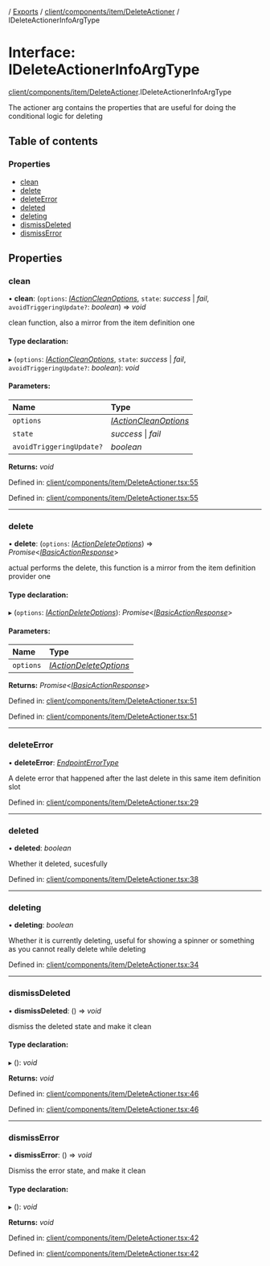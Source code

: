 [](../README.md) / [Exports](../modules.md) / [client/components/item/DeleteActioner](../modules/client_components_item_deleteactioner.md) / IDeleteActionerInfoArgType

# Interface: IDeleteActionerInfoArgType

[client/components/item/DeleteActioner](../modules/client_components_item_deleteactioner.md).IDeleteActionerInfoArgType

The actioner arg contains the properties that are useful
for doing the conditional logic for deleting

## Table of contents

### Properties

- [clean](client_components_item_deleteactioner.ideleteactionerinfoargtype.md#clean)
- [delete](client_components_item_deleteactioner.ideleteactionerinfoargtype.md#delete)
- [deleteError](client_components_item_deleteactioner.ideleteactionerinfoargtype.md#deleteerror)
- [deleted](client_components_item_deleteactioner.ideleteactionerinfoargtype.md#deleted)
- [deleting](client_components_item_deleteactioner.ideleteactionerinfoargtype.md#deleting)
- [dismissDeleted](client_components_item_deleteactioner.ideleteactionerinfoargtype.md#dismissdeleted)
- [dismissError](client_components_item_deleteactioner.ideleteactionerinfoargtype.md#dismisserror)

## Properties

### clean

• **clean**: (`options`: [*IActionCleanOptions*](client_providers_item.iactioncleanoptions.md), `state`: *success* \| *fail*, `avoidTriggeringUpdate?`: *boolean*) => *void*

clean function, also a mirror from the item definition one

#### Type declaration:

▸ (`options`: [*IActionCleanOptions*](client_providers_item.iactioncleanoptions.md), `state`: *success* \| *fail*, `avoidTriggeringUpdate?`: *boolean*): *void*

#### Parameters:

Name | Type |
:------ | :------ |
`options` | [*IActionCleanOptions*](client_providers_item.iactioncleanoptions.md) |
`state` | *success* \| *fail* |
`avoidTriggeringUpdate?` | *boolean* |

**Returns:** *void*

Defined in: [client/components/item/DeleteActioner.tsx:55](https://github.com/onzag/itemize/blob/3efa2a4a/client/components/item/DeleteActioner.tsx#L55)

Defined in: [client/components/item/DeleteActioner.tsx:55](https://github.com/onzag/itemize/blob/3efa2a4a/client/components/item/DeleteActioner.tsx#L55)

___

### delete

• **delete**: (`options`: [*IActionDeleteOptions*](client_providers_item.iactiondeleteoptions.md)) => *Promise*<[*IBasicActionResponse*](client_providers_item.ibasicactionresponse.md)\>

actual performs the delete, this function is a mirror from the
item definition provider one

#### Type declaration:

▸ (`options`: [*IActionDeleteOptions*](client_providers_item.iactiondeleteoptions.md)): *Promise*<[*IBasicActionResponse*](client_providers_item.ibasicactionresponse.md)\>

#### Parameters:

Name | Type |
:------ | :------ |
`options` | [*IActionDeleteOptions*](client_providers_item.iactiondeleteoptions.md) |

**Returns:** *Promise*<[*IBasicActionResponse*](client_providers_item.ibasicactionresponse.md)\>

Defined in: [client/components/item/DeleteActioner.tsx:51](https://github.com/onzag/itemize/blob/3efa2a4a/client/components/item/DeleteActioner.tsx#L51)

Defined in: [client/components/item/DeleteActioner.tsx:51](https://github.com/onzag/itemize/blob/3efa2a4a/client/components/item/DeleteActioner.tsx#L51)

___

### deleteError

• **deleteError**: [*EndpointErrorType*](../modules/base_errors.md#endpointerrortype)

A delete error that happened after the last delete in this same
item definition slot

Defined in: [client/components/item/DeleteActioner.tsx:29](https://github.com/onzag/itemize/blob/3efa2a4a/client/components/item/DeleteActioner.tsx#L29)

___

### deleted

• **deleted**: *boolean*

Whether it deleted, sucesfully

Defined in: [client/components/item/DeleteActioner.tsx:38](https://github.com/onzag/itemize/blob/3efa2a4a/client/components/item/DeleteActioner.tsx#L38)

___

### deleting

• **deleting**: *boolean*

Whether it is currently deleting, useful for showing a spinner or something
as you cannot really delete while deleting

Defined in: [client/components/item/DeleteActioner.tsx:34](https://github.com/onzag/itemize/blob/3efa2a4a/client/components/item/DeleteActioner.tsx#L34)

___

### dismissDeleted

• **dismissDeleted**: () => *void*

dismiss the deleted state and make it clean

#### Type declaration:

▸ (): *void*

**Returns:** *void*

Defined in: [client/components/item/DeleteActioner.tsx:46](https://github.com/onzag/itemize/blob/3efa2a4a/client/components/item/DeleteActioner.tsx#L46)

Defined in: [client/components/item/DeleteActioner.tsx:46](https://github.com/onzag/itemize/blob/3efa2a4a/client/components/item/DeleteActioner.tsx#L46)

___

### dismissError

• **dismissError**: () => *void*

Dismiss the error state, and make it clean

#### Type declaration:

▸ (): *void*

**Returns:** *void*

Defined in: [client/components/item/DeleteActioner.tsx:42](https://github.com/onzag/itemize/blob/3efa2a4a/client/components/item/DeleteActioner.tsx#L42)

Defined in: [client/components/item/DeleteActioner.tsx:42](https://github.com/onzag/itemize/blob/3efa2a4a/client/components/item/DeleteActioner.tsx#L42)
